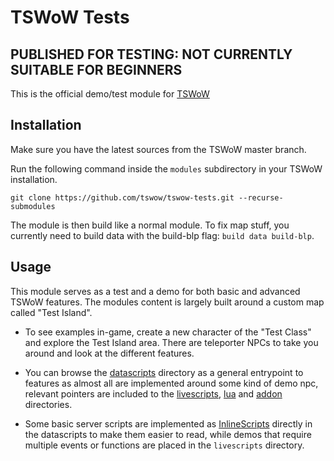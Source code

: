 # TSWoW Tests

## PUBLISHED FOR TESTING: NOT CURRENTLY SUITABLE FOR BEGINNERS

This is the official demo/test module for [TSWoW](https://github.com/tswow/tswow)

## Installation

Make sure you have the latest sources from the TSWoW master branch.

Run the following command inside the `modules` subdirectory in your TSWoW installation.

```
git clone https://github.com/tswow/tswow-tests.git --recurse-submodules
```

The module is then build like a normal module. To fix map stuff, you currently need to build data with the build-blp flag: `build data build-blp`.

## Usage

This module serves as a test and a demo for both basic and advanced TSWoW features. The modules content is largely built around a custom map called "Test Island".

- To see examples in-game, create a new character of the "Test Class" and explore the Test Island area. There are teleporter NPCs to take you around and look at the different features.

- You can browse the [datascripts](datascripts) directory as a general entrypoint to features as almost all are implemented around some kind of demo npc, relevant pointers are included to the [livescripts](livescripts), [lua](lua) and [addon](addon) directories.

- Some basic server scripts are implemented as [InlineScripts](https://tswow.github.io/tswow-wiki/documentation/datascripts/#inlinescripts) directly in the datascripts to make them easier to read, while demos that require multiple events or functions are placed in the `livescripts` directory.
